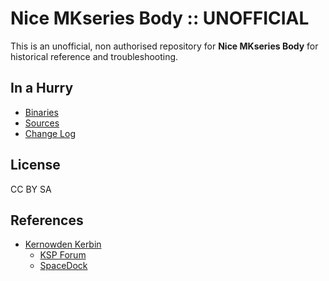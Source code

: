 # Nice MKseries Body :: UNOFFICIAL

This is an unofficial, non authorised repository for **Nice MKseries Body** for historical reference and troubleshooting.


## In a Hurry
* [Binaries](https://github.com/net-lisias-ksph/NMB/tree/Archive)
* [Sources](https://github.com/net-lisias-ksph/NMB/tree/Source)
* [Change Log](./CHANGE_LOG.md)


## License

CC BY SA


## References

* [Kernowden Kerbin](https://forum.kerbalspaceprogram.com/index.php?/profile/173837-kernowden-kerbin/)
	+ [KSP Forum](https://forum.kerbalspaceprogram.com/index.php?/topic/169385-*)
	+ [SpaceDock](https://spacedock.info/mod/1644/Nice%20MKseries%20Body)
